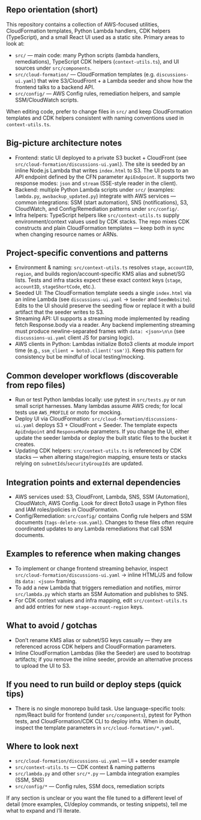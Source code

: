 ## Repo orientation (short)

This repository contains a collection of AWS-focused utilities, CloudFormation templates, Python Lambda handlers, CDK helpers (TypeScript), and a small React UI used as a static site. Primary areas to look at:

- `src/` — main code: many Python scripts (lambda handlers, remediations), TypeScript CDK helpers (`context-utils.ts`), and UI sources under `src/components`.
- `src/cloud-formation/` — CloudFormation templates (e.g. `discussions-ui.yaml`) that wire S3/CloudFront + a Lambda seeder and show how the frontend talks to a backend API.
- `src/config/` — AWS Config rules, remediation helpers, and sample SSM/CloudWatch scripts.

When editing code, prefer to change files in `src/` and keep CloudFormation templates and CDK helpers consistent with naming conventions used in `context-utils.ts`.

## Big-picture architecture notes

- Frontend: static UI deployed to a private S3 bucket + CloudFront (see `src/cloud-formation/discussions-ui.yaml`). The site is seeded by an inline Node.js Lambda that writes `index.html` to S3. The UI posts to an API endpoint defined by the CFN parameter `ApiEndpoint`. It supports two response modes: `json` and `stream` (SSE-style reader in the client).
- Backend: multiple Python Lambda scripts under `src/` (examples: `lambda.py`, `awsbackup_updated.py`) integrate with AWS services — common integrations: SSM (start automation), SNS (notifications), S3, CloudWatch, and Config/Remediation patterns under `src/config/`.
- Infra helpers: TypeScript helpers like `src/context-utils.ts` supply environment/context values used by CDK stacks. The repo mixes CDK constructs and plain CloudFormation templates — keep both in sync when changing resource names or ARNs.

## Project-specific conventions and patterns

- Environment & naming: `src/context-utils.ts` resolves `stage`, `accountID`, `region`, and builds region/account-specific KMS alias and subnet/SG lists. Tests and infra stacks expect these exact context keys (`stage`, `accountID`, `stageShortCode`, etc.).
- Seeded UI: The CloudFormation template seeds a single `index.html` via an inline Lambda (see `discussions-ui.yaml` → `Seeder` and `SeedWebsite`). Edits to the UI should preserve the seeding flow or replace it with a build artifact that the seeder writes to S3.
- Streaming API: UI supports a streaming mode implemented by reading fetch Response.body via a reader. Any backend implementing streaming must produce newline-separated frames with `data: <json>\n\n` (see `discussions-ui.yaml` client JS for parsing logic).
- AWS clients in Python: Lambdas initialize Boto3 clients at module import time (e.g., `ssm_client = boto3.client('ssm')`). Keep this pattern for consistency but be mindful of local testing/mocking.

## Common developer workflows (discoverable from repo files)

- Run or test Python lambdas locally: use pytest in `src/tests.py` or run small script harnesses. Many lambdas assume AWS creds; for local tests use `AWS_PROFILE` or moto for mocking.
- Deploy UI via CloudFormation: `src/cloud-formation/discussions-ui.yaml` deploys S3 + CloudFront + Seeder. The template expects `ApiEndpoint` and `ResponseMode` parameters. If you change the UI, either update the seeder lambda or deploy the built static files to the bucket it creates.
- Updating CDK helpers: `src/context-utils.ts` is referenced by CDK stacks — when altering stage/region mapping, ensure tests or stacks relying on `subnetIds`/`securityGroupIds` are updated.

## Integration points and external dependencies

- AWS services used: S3, CloudFront, Lambda, SNS, SSM (Automation), CloudWatch, AWS Config. Look for direct Boto3 usage in Python files and IAM roles/policies in CloudFormation.
- Config/Remediation: `src/config/` contains Config rule helpers and SSM documents (`tags-delete-ssm.yaml`). Changes to these files often require coordinated updates to any Lambda remediations that call SSM documents.

## Examples to reference when making changes

- To implement or change frontend streaming behavior, inspect `src/cloud-formation/discussions-ui.yaml` → inline HTML/JS and follow its `data: <json>` framing.
- To add a new Lambda that triggers remediation and notifies, mirror `src/lambda.py` which starts an SSM Automation and publishes to SNS.
- For CDK context values and infra mapping, edit `src/context-utils.ts` and add entries for new `stage-account-region` keys.

## What to avoid / gotchas

- Don’t rename KMS alias or subnet/SG keys casually — they are referenced across CDK helpers and CloudFormation parameters.
- Inline CloudFormation Lambdas (like the Seeder) are used to bootstrap artifacts; if you remove the inline seeder, provide an alternative process to upload the UI to S3.

## If you need to run build or deploy steps (quick tips)

- There is no single monorepo build task. Use language-specific tools: npm/React build for frontend (under `src/components`), pytest for Python tests, and CloudFormation/CDK CLI to deploy infra. When in doubt, inspect the template parameters in `src/cloud-formation/*.yaml`.

## Where to look next

- `src/cloud-formation/discussions-ui.yaml` — UI + seeder example
- `src/context-utils.ts` — CDK context & naming patterns
- `src/lambda.py` and other `src/*.py` — Lambda integration examples (SSM, SNS)
- `src/config/*` — Config rules, SSM docs, remediation scripts

If any section is unclear or you want the file tuned to a different level of detail (more examples, CI/deploy commands, or testing snippets), tell me what to expand and I’ll iterate.
